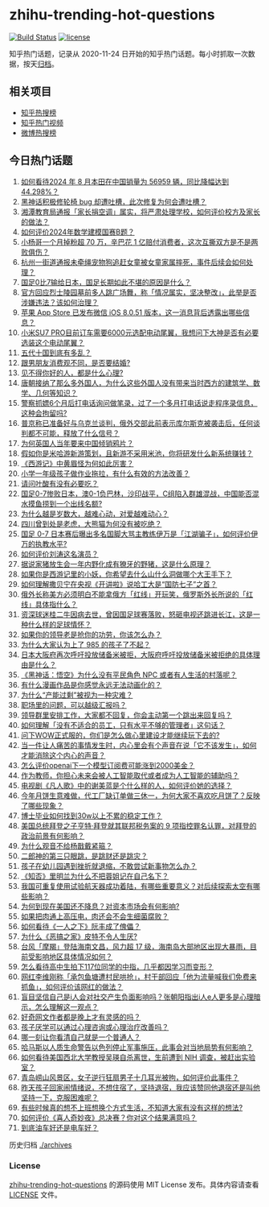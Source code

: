 # zhihu-trending-hot-questions

[![Build Status](https://github.com/justjavac/zhihu-trending-hot-questions/workflows/ci/badge.svg?branch=master)](https://github.com/justjavac/zhihu-trending-hot-questions/actions)
[![license](https://img.shields.io/github/license/justjavac/zhihu-trending-hot-questions)](https://github.com/justjavac/zhihu-trending-hot-questions/blob/master/LICENSE)

知乎热门话题，记录从 2020-11-24
日开始的知乎热门话题。每小时抓取一次数据，按天[归档](./archives)。

## 相关项目

- [知乎热搜榜](https://github.com/justjavac/zhihu-trending-top-search)
- [知乎热门视频](https://github.com/justjavac/zhihu-trending-hot-video)
- [微博热搜榜](https://github.com/justjavac/weibo-trending-hot-search)

## 今日热门话题

<!-- BEGIN -->
<!-- 最后更新时间 Sat Sep 07 2024 12:25:36 GMT+0800 (China Standard Time) -->

1. [如何看待2024 年 8 月本田在中国销量为 56959 辆，同比降幅达到 44.298%？](https://www.zhihu.com/question/666217865)
1. [黑神话积极修轮椅 bug 却遭吐槽，此次修复为何会遭吐槽？](https://www.zhihu.com/question/665821914)
1. [湘潭教育局通报「家长捐空调」属实，将严肃处理学校，如何评价校方及家长的做法？](https://www.zhihu.com/question/666257714)
1. [如何评价2024年数学建模国赛B题？](https://www.zhihu.com/question/666299022)
1. [小杨哥一个月掉粉超 70 万，辛巴花 1 亿赔付消费者，这次互撕双方是不是两败俱伤？](https://www.zhihu.com/question/666213085)
1. [杭州一街道通报未牵绳宠物狗追赶女童被女童家属摔死，事件后续会如何处理？](https://www.zhihu.com/question/666298186)
1. [国足0比7输给日本，国足长期如此不堪的原因是什么？](https://www.zhihu.com/question/666307653)
1. [官方回应烈士陵园墓前多人跳广场舞，称「情况属实，坚决整改」，此举是否涉嫌违法？该如何治理？](https://www.zhihu.com/question/666308487)
1. [苹果 App Store 已发布微信 iOS 8.0.51 版本，这一消息背后透露出哪些信息？](https://www.zhihu.com/question/666357223)
1. [小米SU7 PRO目前订车需要6000元选配电动尾翼，我想问下大神是否有必要选装这个电动尾翼？](https://www.zhihu.com/question/662642943)
1. [五代十国到底有多乱？](https://www.zhihu.com/question/665692079)
1. [跟男朋友消费观不同，是否要结婚?](https://www.zhihu.com/question/666250580)
1. [见不得你好的人，都是什么心理?](https://www.zhihu.com/question/666286110)
1. [唐朝接纳了那么多外国人，为什么这些外国人没有带来当时西方的建筑学、数学、几何等知识？](https://www.zhihu.com/question/665541351)
1. [警察抓嫖6个月后打电话询问做笔录，过了一个多月打电话说走程序录信息，这种会拘留吗?](https://www.zhihu.com/question/664488057)
1. [普京称已准备好与乌克兰谈判，俄外交部此前表示库尔斯克被袭击后，任何谈判都不可能，释放了什么信号？](https://www.zhihu.com/question/666306708)
1. [为何英国人当年要来中国倾销鸦片？](https://www.zhihu.com/question/627096046)
1. [假如你是米哈游新游策划，且新游不采用米池，你将研发什么新系统赚钱？](https://www.zhihu.com/question/666193292)
1. [《西游记》中黄眉怪为何如此厉害？](https://www.zhihu.com/question/26447750)
1. [小学一年级孩子做作业拖拉，有什么有效的方法改善？](https://www.zhihu.com/question/665727221)
1. [请问叶酸有没有必要吃？](https://www.zhihu.com/question/315312355)
1. [国足0-7惨败日本，澳0-1负巴林，沙印战平，C组陷入群雄混战，中国能否混水摸鱼捞到一个出线名额?](https://www.zhihu.com/question/666331480)
1. [为什么越是岁数大，越难心动，对爱越难动心？](https://www.zhihu.com/question/666278535)
1. [四川曾到处是老虎，大熊猫为何没有被吃绝？](https://www.zhihu.com/question/628124546)
1. [国足 0-7 日本赛后曝出多名国脚大骂主教练伊万是「江湖骗子」，如何评价伊万的执教水平?](https://www.zhihu.com/question/666346334)
1. [如何评价刘涛这名演员？](https://www.zhihu.com/question/31194986)
1. [据说家猪放生会一年内野化成有獠牙的野猪，这是什么原理？](https://www.zhihu.com/question/362529810)
1. [如果你是西游记里的小妖，你希望去什么山什么洞做哪个大王手下？](https://www.zhihu.com/question/413930320)
1. [如何理解撒贝宁在央视《开讲啦》说哈工大是“国防七子”之首？](https://www.zhihu.com/question/666108181)
1. [俄外长称美方必须明白不能拿俄方「红线」开玩笑，俄罗斯外长所说的「红线」具体指什么？](https://www.zhihu.com/question/666286235)
1. [资深球迷桂二牛因病去世，曾因国足球赛落败，怒砸电视还跳进长江，这是一种什么样的足球情怀？](https://www.zhihu.com/question/666376383)
1. [如果你的领导老是抢你的功劳，你该怎么办？](https://www.zhihu.com/question/665791592)
1. [为什么大家认为上了 985 的孩子了不起？](https://www.zhihu.com/question/654939134)
1. [日本大阪府再次呼吁投放储备米被拒，大阪府呼吁投放储备米被拒绝的具体理由是什么？](https://www.zhihu.com/question/666074531)
1. [《黑神话：悟空》为什么没有平民角色 NPC 或者有人生活的村落呢？](https://www.zhihu.com/question/666191244)
1. [有什么漫画作品是你感觉永远无法动画化的？](https://www.zhihu.com/question/24460324)
1. [为什么“产能过剩”被视为一种灾难？](https://www.zhihu.com/question/665919896)
1. [职场里的问题，可以越级汇报吗？](https://www.zhihu.com/question/666057452)
1. [领导群里安排工作，大家都不回复，你会主动第一个跳出来回复吗？](https://www.zhihu.com/question/666062998)
1. [如何理解「没有不适合的员工，只有水平不够的管理者」这句话？](https://www.zhihu.com/question/665870029)
1. [问下WOW正式服的，你们是怎么做心里建设才能继续玩下去的?](https://www.zhihu.com/question/665636324)
1. [当一件让人痛苦的事情发生时，内心里会有个声音在说「它不该发生」，如何才能消除这个内心的声音？](https://www.zhihu.com/question/666061900)
1. [怎么评价openai下一个模型订阅费可能涨到2000美金？](https://www.zhihu.com/question/666359895)
1. [作为教师，你担心未来会被人工智能取代或者成为人工智能的辅助吗？](https://www.zhihu.com/question/665703987)
1. [电视剧《凡人歌》中的谢美蓝是个什么样的人，如何评价她的选择？](https://www.zhihu.com/question/666131705)
1. [今年月饼生意难做，代工厂缺订单做三休一，为何大家不喜欢吃月饼了？反映了哪些现象？](https://www.zhihu.com/question/666351641)
1. [博士毕业如何找到30w以上不累的稳定工作？](https://www.zhihu.com/question/657540977)
1. [美国总统拜登之子亨特·拜登就其联邦税务案的 9 项指控罪名认罪，对拜登的政治前景有何影响？](https://www.zhihu.com/question/666339676)
1. [为什么观音不给杨戬戴紧箍？](https://www.zhihu.com/question/665928274)
1. [二郎神的第三只眼跳，是跳财还是跳灾？](https://www.zhihu.com/question/665752279)
1. [孩子在幼儿园遇到挫折就退缩，不敢尝试新事物怎么办？](https://www.zhihu.com/question/665416210)
1. [《知否》里明兰为什么不把蓉姐记在自己名下？](https://www.zhihu.com/question/490369433)
1. [我国可重复使用试验航天器成功着陆，有哪些重要意义？对后续探索太空有哪些影响？](https://www.zhihu.com/question/666348627)
1. [为何到现在美国还不降息？对资本市场会有何影响?](https://www.zhihu.com/question/665926595)
1. [如果把肉通上高压电，肉还会不会生细菌腐败？](https://www.zhihu.com/question/646357797)
1. [如何看待《一人之下》阮丰成了傀儡？](https://www.zhihu.com/question/666344250)
1. [为什么《恶搞之家》皮特不令人生厌?](https://www.zhihu.com/question/641557887)
1. [台风「摩羯」登陆海南文昌，风力超 17 级，海南岛大部地区出现大暴雨，目前受影响地区具体情况如何？](https://www.zhihu.com/question/666346807)
1. [怎么看待高中生拍下117位同学的中指，几乎都因学习而变形？](https://www.zhihu.com/question/666290375)
1. [网红李维刚称「承包鱼塘遭村民哄抢」，村干部回应「他为流量喊我们免费来抓鱼」，如何评价该网红的做法？](https://www.zhihu.com/question/666272922)
1. [盲目坚信自己是i人会对社交产生负面影响吗？张朝阳指出i人e人更多是心理暗示，怎么理解这一观点？](https://www.zhihu.com/question/666010627)
1. [好奇网文作者都是晚上才有灵感的吗？](https://www.zhihu.com/question/666222056)
1. [孩子厌学可以通过心理咨询或心理治疗改善吗？](https://www.zhihu.com/question/665179550)
1. [哪一刻让你看清自己就是一个普通人？](https://www.zhihu.com/question/666182338)
1. [哈马斯以人质生命警告以色列停止军事施压，此事会对当地局势有何影响？](https://www.zhihu.com/question/666070116)
1. [如何看待美国西北大学教授吴瑛自杀离世，生前遭到 NIH 调查，被赶出实验室？](https://www.zhihu.com/question/666168799)
1. [青岛崂山风景区，女子逆行狂扇男子十几耳光被拘，如何评价此事件？](https://www.zhihu.com/question/665691297)
1. [昨天孩子回家闹情绪说，不想住宿了，坚持退宿，我应该赞同他退宿还是叫他坚持一下，克服困难呢？](https://www.zhihu.com/question/646556722)
1. [有些时候真的想不上班想换个方式生活，不知道大家有没有这样的想法?](https://www.zhihu.com/question/666209580)
1. [如何评价《喜人奇妙夜》总决赛？你对这个结果满意吗？](https://www.zhihu.com/question/665801052)
1. [到底油车好还是电车好？](https://www.zhihu.com/question/661065178)

<!-- END -->

历史归档 [./archives](./archives)

### License

[zhihu-trending-hot-questions](https://github.com/justjavac/zhihu-trending-hot-questions)
的源码使用 MIT License 发布。具体内容请查看 [LICENSE](./LICENSE) 文件。
